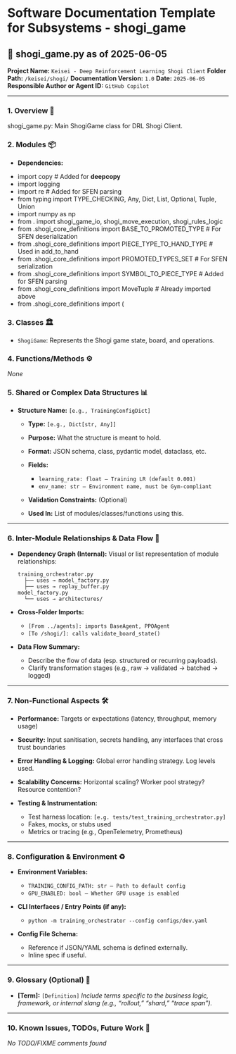 # Software Documentation Template for Subsystems - shogi_game

## 📘 shogi_game.py as of 2025-06-05

**Project Name:** `Keisei - Deep Reinforcement Learning Shogi Client`
**Folder Path:** `/keisei/shogi/`
**Documentation Version:** `1.0`
**Date:** `2025-06-05`
**Responsible Author or Agent ID:** `GitHub Copilot`

---

### 1. Overview 📜

shogi_game.py: Main ShogiGame class for DRL Shogi Client.
### 2. Modules 📦

* **Dependencies:**
- import copy  # Added for __deepcopy__
- import logging
- import re  # Added for SFEN parsing
- from typing import TYPE_CHECKING, Any, Dict, List, Optional, Tuple, Union
- import numpy as np
- from . import shogi_game_io, shogi_move_execution, shogi_rules_logic
- from .shogi_core_definitions import BASE_TO_PROMOTED_TYPE  # For SFEN deserialization
- from .shogi_core_definitions import PIECE_TYPE_TO_HAND_TYPE  # Used in add_to_hand
- from .shogi_core_definitions import PROMOTED_TYPES_SET  # For SFEN serialization
- from .shogi_core_definitions import SYMBOL_TO_PIECE_TYPE  # Added for SFEN parsing
- from .shogi_core_definitions import MoveTuple  # Already imported above
- from .shogi_core_definitions import (
### 3. Classes 🏛️

- `ShogiGame`: Represents the Shogi game state, board, and operations.
### 4. Functions/Methods ⚙️

*None*
### 5. Shared or Complex Data Structures 📊

* **Structure Name:** `[e.g., TrainingConfigDict]`

  * **Type:** `[e.g., Dict[str, Any]]`
  * **Purpose:** What the structure is meant to hold.
  * **Format:** JSON schema, class, pydantic model, dataclass, etc.
  * **Fields:**

    * `learning_rate: float – Training LR (default 0.001)`
    * `env_name: str – Environment name, must be Gym-compliant`
  * **Validation Constraints:** (Optional)
  * **Used In:** List of modules/classes/functions using this.

---

### 6. Inter-Module Relationships & Data Flow 🔄

* **Dependency Graph (Internal):**
  Visual or list representation of module relationships:

  ```
  training_orchestrator.py
    ├── uses → model_factory.py
    ├── uses → replay_buffer.py
  model_factory.py
    └── uses → architectures/
  ```

* **Cross-Folder Imports:**

  * `[From ../agents]: imports BaseAgent, PPOAgent`
  * `[To /shogi/]: calls validate_board_state()`

* **Data Flow Summary:**

  * Describe the flow of data (esp. structured or recurring payloads).
  * Clarify transformation stages (e.g., raw → validated → batched → logged)

---

### 7. Non-Functional Aspects 🛠️

* **Performance:**
  Targets or expectations (latency, throughput, memory usage)

* **Security:**
  Input sanitisation, secrets handling, any interfaces that cross trust boundaries

* **Error Handling & Logging:**
  Global error handling strategy. Log levels used.

* **Scalability Concerns:**
  Horizontal scaling? Worker pool strategy? Resource contention?

* **Testing & Instrumentation:**

  * Test harness location: `[e.g. tests/test_training_orchestrator.py]`
  * Fakes, mocks, or stubs used
  * Metrics or tracing (e.g., OpenTelemetry, Prometheus)

---

### 8. Configuration & Environment ♻️

* **Environment Variables:**

  * `TRAINING_CONFIG_PATH: str – Path to default config`
  * `GPU_ENABLED: bool – Whether GPU usage is enabled`

* **CLI Interfaces / Entry Points (if any):**

  * `python -m training_orchestrator --config configs/dev.yaml`

* **Config File Schema:**

  * Reference if JSON/YAML schema is defined externally.
  * Inline spec if useful.

---

### 9. Glossary (Optional) 📖

* **\[Term]:** `[Definition]`
  *Include terms specific to the business logic, framework, or internal slang (e.g., “rollout,” “shard,” “trace span”).*

---

### 10. Known Issues, TODOs, Future Work 🧭

*No TODO/FIXME comments found*
